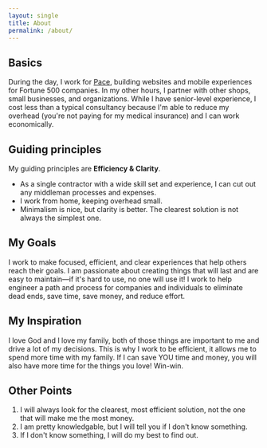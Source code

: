 ```yaml
---
layout: single
title: About
permalink: /about/
---
```


## Basics

During the day, I work for [Pace](http://www.paceco.com), building websites and mobile experiences for Fortune 500 companies. In my other hours, I partner with other shops, small businesses, and organizations. While I have senior-level experience, I cost less than a typical consultancy because I'm able to reduce my overhead (you're not paying for my medical insurance) and I can work economically.

## Guiding principles 

My guiding principles are **Efficiency &amp; Clarity**.

- As a single contractor with a wide skill set and experience, I can cut out any middleman processes and expenses.
- I work from home, keeping overhead small.
- Minimalism is nice, but clarity is better. The clearest solution is not always the simplest one.

## My Goals

I work to make focused, efficient, and clear experiences that help others reach their goals. I am passionate about creating things that will last and are easy to maintain—if it's hard to use, no one will use it! I work to help engineer a path and process for companies and individuals to eliminate dead ends, save time, save money, and reduce effort.

## My Inspiration

I love God and I love my family, both of those things are important to me and drive a lot of my decisions. This is why I work to be efficient, it allows me to spend more time with my family. If I can save YOU time and money, you will also have more time for the things you love! Win-win.

## Other Points

1. I will always look for the clearest, most efficient solution, not the one that will make me the most money.
2. I am pretty knowledgable, but I will tell you if I don't know something. 
3. If I don't know something, I will do my best to find out. 
